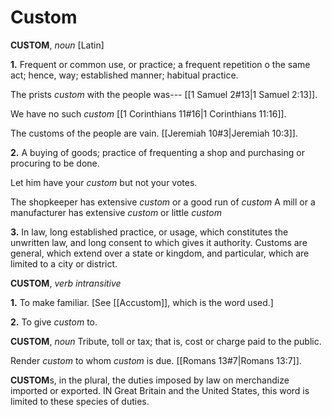 # Custom

**CUSTOM**, _noun_ \[Latin\]

**1.** Frequent or common use, or practice; a frequent repetition o the same act; hence, way; established manner; habitual practice.

The prists _custom_ with the people was--- [[1 Samuel 2#13|1 Samuel 2:13]].

We have no such _custom_ [[1 Corinthians 11#16|1 Corinthians 11:16]].

The customs of the people are vain. [[Jeremiah 10#3|Jeremiah 10:3]].

**2.** A buying of goods; practice of frequenting a shop and purchasing or procuring to be done.

Let him have your _custom_ but not your votes.

The shopkeeper has extensive _custom_ or a good run of _custom_ A mill or a manufacturer has extensive _custom_ or little _custom_

**3.** In law, long established practice, or usage, which constitutes the unwritten law, and long consent to which gives it authority. Customs are general, which extend over a state or kingdom, and particular, which are limited to a city or district.

**CUSTOM**, _verb intransitive_

**1.** To make familiar. \[See [[Accustom]], which is the word used.\]

**2.** To give _custom_ to.

**CUSTOM**, _noun_ Tribute, toll or tax; that is, cost or charge paid to the public.

Render _custom_ to whom _custom_ is due. [[Romans 13#7|Romans 13:7]].

**CUSTOM**s, in the plural, the duties imposed by law on merchandize imported or exported. IN Great Britain and the United States, this word is limited to these species of duties.